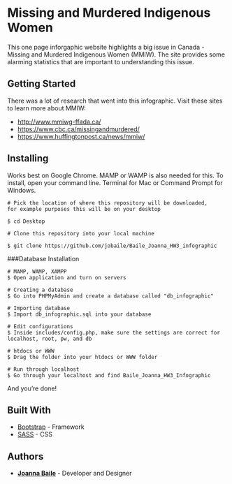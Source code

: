 # Missing and Murdered Indigenous Women

This one page inforgaphic website highlights a big issue in Canada - Missing and Murdered Indigenous Women (MMIW).
The site provides some alarming statistics that are important to understanding this issue.

## Getting Started

There was a lot of research that went into this infographic. 
Visit these sites to learn more about MMIW:
* http://www.mmiwg-ffada.ca/
* https://www.cbc.ca/missingandmurdered/
* https://www.huffingtonpost.ca/news/mmiw/

## Installing

Works best on Google Chrome.
MAMP or WAMP is also needed for this.
To install, open your command line. Terminal for Mac or Command Prompt for Windows.

```
# Pick the location of where this repository will be downloaded, 
for example purposes this will be on your desktop

$ cd Desktop

# Clone this repository into your local machine

$ git clone https://github.com/jobaile/Baile_Joanna_HW3_infographic
```

###Database Installation
```
# MAMP, WAMP, XAMPP
$ Open application and turn on servers

# Creating a database
$ Go into PHPMyAdmin and create a database called "db_infographic"

# Importing database
$ Import db_infographic.sql into your database

# Edit configurations
$ Inside includes/config.php, make sure the settings are correct for localhost, root, pw, and db 

# htdocs or WWW
$ Drag the folder into your htdocs or WWW folder 

# Run through localhost
$ Go through your localhost and find Baile_Joanna_HW3_Infographic
```

And you’re done!

## Built With

* [Bootstrap](https://getbootstrap.com/) - Framework
* [SASS](https://sass-lang.com/) - CSS

## Authors

* [**Joanna Baile**](https://github.com/jobaile) - Developer and Designer